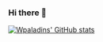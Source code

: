 ### Hi there 👋

<!--
**wpaladins/wpaladins** is a ✨ _special_ ✨ repository because its `README.md` (this file) appears on your GitHub profile.

Here are some ideas to get you started:

- 🔭 I’m currently working on ...
- 🌱 I’m currently learning ...
- 👯 I’m looking to collaborate on ...
- 🤔 I’m looking for help with ...
- 💬 Ask me about ...
- 📫 How to reach me: ...
- 😄 Pronouns: ...
- ⚡ Fun fact: ...
-->

[![Wpaladins' GitHub stats](https://github-readme-stats.vercel.app/api?username=wpaladins)](https://github.com/wpaladins/github-readme-stats)

